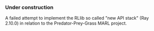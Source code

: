 ### Under construction

A failed attempt to implement the RLlib so called "new API stack" (Ray 2.10.0) in relation to the Predator-Prey-Grass MARL project. 